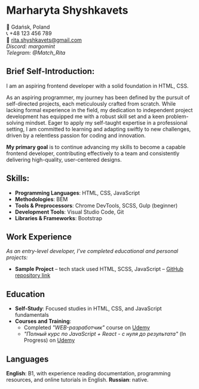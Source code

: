 # Marharyta Shyshkavets
:round_pushpin: Gdańsk, Poland\
:telephone_receiver: +48 123 456 789\
:email: rita.shyshkavets@gmail.com\
*Discord: margomint*\
*Telegram: @Match_Rita*

## Brief Self-Introduction:
I am an aspiring frontend developer with a solid foundation in HTML, CSS.
 
As an aspiring programmer, my journey has been defined by the pursuit of self-directed projects, each meticulously crafted from scratch. While lacking formal experience in the field, my dedication to independent project development has equipped me with a robust skill set and a keen problem-solving mindset. Eager to apply my self-taught expertise in a professional setting, I am committed to learning and adapting swiftly to new challenges, driven by a relentless passion for coding and innovation.

**My primary goal** is to continue advancing my skills to become a capable frontend developer, contributing effectively to a team and consistently delivering high-quality, user-centered designs.

## Skills:
- **Programming Languages**: HTML, CSS, JavaScript
- **Methodologies**: BEM
- **Tools & Preprocessors**: Chrome DevTools, SCSS, Gulp (beginner)
- **Development Tools**: Visual Studio Code, Git
- **Libraries & Frameworks**: Bootstrap

## Work Experience
*As an entry-level developer, I’ve completed educational and personal projects:*

- **Sample Project** – tech stack used HTML, SCSS, JavaScript – [GitHub repository link](https://github.com/MargoMint/myPortfolio)

## Education
- **Self-Study**: Focused studies in HTML, CSS, and JavaScript fundamentals
- **Courses and Training**:
   - Completed *"WEB-разработчик"* course on [Udemy](https://www.udemy.com/course/webdeveloper/?couponCode=24T6MT102824)
   - *"Полный курс по JavaScript + React - с нуля до результата"* (In Progress) on [Udemy](https://www.udemy.com/course/javascript_full/?couponCode=24T6MT102824)

## Languages
**English**: B1, with experience reading documentation, programming resources, and online tutorials in English.
**Russian**: native.

